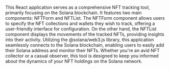 This React application serves as a comprehensive NFT tracking tool, primarily focusing on the Solana blockchain. It features two main components: NFTForm and NFTList. The NFTForm component allows users to specify the NFT collections and wallets they wish to track, offering a user-friendly interface for configuration. On the other hand, the NFTList component displays the movements of the tracked NFTs, providing insights into their activity. Utilizing the @solana/web3.js library, this application seamlessly connects to the Solana blockchain, enabling users to easily add their Solana address and monitor their NFTs. Whether you're an avid NFT collector or a casual observer, this tool is designed to keep you informed about the dynamics of your NFT holdings on the Solana network.